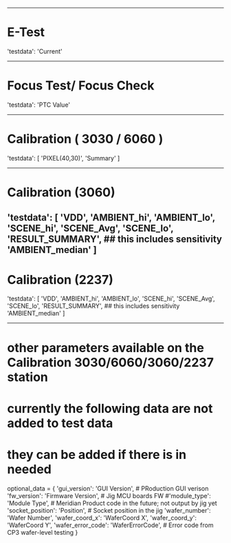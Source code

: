 ------------------------------------------------------------------
# E-Test

'testdata': 'Current'

------------------------------------------------------------------
# Focus Test/ Focus Check

'testdata': 'PTC Value'

------------------------------------------------------------------
# Calibration ( 3030 / 6060 )

'testdata': [
                'PIXEL(40,30)', 
                'Summary'
            ]

------------------------------------------------------------------
# Calibration (3060)
'testdata': [
                'VDD', 
                'AMBIENT_hi', 
                'AMBIENT_lo', 
                'SCENE_hi', 
                'SCENE_Avg', 
                'SCENE_lo', 
                'RESULT_SUMMARY',                       ## this includes sensitivity
                'AMBIENT_median'
            ]
------------------------------------------------------------------
# Calibration (2237)

'testdata': [
                'VDD', 
                'AMBIENT_hi', 
                'AMBIENT_lo', 
                'SCENE_hi', 
                'SCENE_Avg', 
                'SCENE_lo', 
                'RESULT_SUMMARY',                       ## this includes sensitivity
                'AMBIENT_median'
            ]

------------------------------------------------------------------
# other parameters available on the Calibration 3030/6060/3060/2237 station
# currently the following data are not added to test data
# they can be added if there is in needed

optional_data = 
{
    'gui_version': 'GUI Version',                       # PRoduction GUI verison
    'fw_version': 'Firmware Version',                   # Jig MCU boards FW
    #'module_type': 'Module Type',                      # Meridian Product code in the future; not output by jig yet
    'socket_position': 'Position',                      # Socket position in the jig
    'wafer_number': 'Wafer Number',
    'wafer_coord_x': 'WaferCoord X',
    'wafer_coord_y': 'WaferCoord Y',
    'wafer_error_code': 'WaferErrorCode',               # Error code from CP3 wafer-level testing
}
